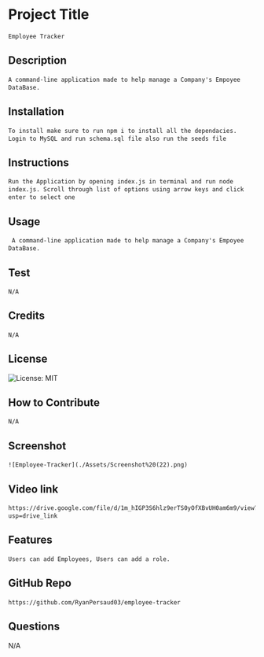# Project Title
    Employee Tracker
## Description
    A command-line application made to help manage a Company's Empoyee DataBase.
## Installation
    To install make sure to run npm i to install all the dependacies. Login to MySQL and run schema.sql file also run the seeds file
## Instructions
    Run the Application by opening index.js in terminal and run node index.js. Scroll through list of options using arrow keys and click enter to select one 
## Usage
     A command-line application made to help manage a Company's Empoyee DataBase.
## Test
    N/A
## Credits
    N/A
## License
![License: MIT](https://img.shields.io/badge/License-MIT-lightblue.svg)
## How to Contribute
    N/A
## Screenshot
    ![Employee-Tracker](./Assets/Screenshot%20(22).png)
## Video link
    https://drive.google.com/file/d/1m_hIGP3S6hlz9erTS0yOfXBvUH0am6m9/view?usp=drive_link
## Features
    Users can add Employees, Users can add a role.
## GitHub Repo
    https://github.com/RyanPersaud03/employee-tracker
## Questions
N/A